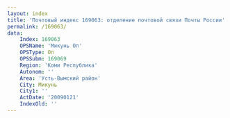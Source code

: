 ```yaml
---
layout: index
title: 'Почтовый индекс 169063: отделение почтовой связи Почты России'
permalink: /169063/
data:
    Index: 169063
    OPSName: 'Микунь Оп'
    OPSType: Оп
    OPSSubm: 169069
    Region: 'Коми Республика'
    Autonom: ''
    Area: 'Усть-Вымский район'
    City: Микунь
    City1: ''
    ActDate: '20090121'
    IndexOld: ''
---
```

